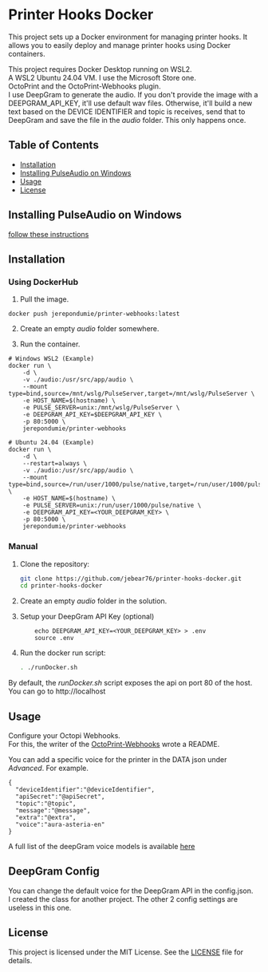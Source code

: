# Printer Hooks Docker

This project sets up a Docker environment for managing printer hooks. It allows you to easily deploy and manage printer hooks using Docker containers.

This project requires Docker Desktop running on WSL2.  
A WSL2 Ubuntu 24.04 VM. I use the Microsoft Store one.  
OctoPrint and the OctoPrint-Webhooks plugin.  
I use DeepGram to generate the audio. If you don't provide the image with a DEEPGRAM_API_KEY, it'll use default wav files. Otherwise, it'll build a new text based on the DEVICE IDENTIFIER and topic is receives, send that to DeepGram and save the file in the _audio_ folder.  This only happens once.

## Table of Contents
- [Installation](#installation)
- [Installing PulseAudio on Windows](#Installing%20PulseAudio%20on%20Windows)
- [Usage](#usage)
- [License](#license)

## Installing PulseAudio on Windows
[follow these instructions](https://gist.github.com/Stormwind99/e5ffc026a44ec2374f92864652d94854)  

## Installation

### Using DockerHub
1. Pull the image.
```
docker push jerepondumie/printer-webhooks:latest
```
2. Create an empty _audio_ folder somewhere.

3. Run the container.  
```
# Windows WSL2 (Example)
docker run \
    -d \
    -v ./audio:/usr/src/app/audio \
    --mount type=bind,source=/mnt/wslg/PulseServer,target=/mnt/wslg/PulseServer \
    -e HOST_NAME=$(hostname) \
    -e PULSE_SERVER=unix:/mnt/wslg/PulseServer \
    -e DEEPGRAM_API_KEY=$DEEPGRAM_API_KEY \
    -p 80:5000 \
    jerepondumie/printer-webhooks
```

```
# Ubuntu 24.04 (Example)
docker run \
    -d \
    --restart=always \
    -v ./audio:/usr/src/app/audio \
    --mount type=bind,source=/run/user/1000/pulse/native,target=/run/user/1000/pulse/native \
    -e HOST_NAME=$(hostname) \
    -e PULSE_SERVER=unix:/run/user/1000/pulse/native \
    -e DEEPGRAM_API_KEY=<YOUR_DEEPGRAM_KEY> \
    -p 80:5000 \
    jerepondumie/printer-webhooks
```

### Manual
1. Clone the repository:
    ```sh
    git clone https://github.com/jebear76/printer-hooks-docker.git
    cd printer-hooks-docker
    ```  
2. Create an empty _audio_ folder in the solution.  

3. Setup your DeepGram API Key (optional)  
    ```
        echo DEEPGRAM_API_KEY=<YOUR_DEEPGRAM_KEY> > .env
        source .env
    ```  

3. Run the docker run script:
    ```sh
    . ./runDocker.sh
    ```  

By default, the _runDocker.sh_ script exposes the api on port 80 of the host.
You can go to http://localhost

## Usage

Configure your Octopi Webhooks.  
For this, the writer of the [OctoPrint-Webhooks](https://github.com/derekantrican/OctoPrint-Webhooks) wrote a README.

You can add a specific voice for the printer in the DATA json under _Advanced_.
For example.  
```
{
  "deviceIdentifier":"@deviceIdentifier",
  "apiSecret":"@apiSecret",
  "topic":"@topic",
  "message":"@message",
  "extra":"@extra",
  "voice":"aura-asteria-en"
}
```

A full list of the deepGram voice models is available [here](https://developers.deepgram.com/docs/tts-models)

## DeepGram Config

You can change the default voice for the DeepGram API in the config.json.  
I created the class for another project. The other 2 config settings are useless in this one.

## License

This project is licensed under the MIT License. See the [LICENSE](LICENSE) file for details.